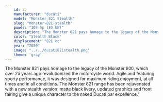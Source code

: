 ```yaml
---
    id: 2,
    manufacturer: "ducati"
    model: "Monster 821 Stealth"
    slug: "monster-821-stealth"
    power: "109 hp (80 kW)"
    description: "The Monster 821 pays homage to the legacy of the Monster 900, which over 25 years ago revolutionized the motorcycle world. Agile and featuring sporty performance, it was designed for maximum riding enjoyment, at all times and in all conditions.  The Monster 821 range has been rejuvenated with a new stealth version: matte black livery, updated graphics and front fairing give a unique character to the naked Ducati par excellence."
    color: "Stealth Black"
    displacement: "821 cc"
    year: "2020"
    image: "../../ducati821stealth.png"
    theme: 'gray'
---
```


The Monster 821 pays homage to the legacy of the Monster 900, which over 25 years ago revolutionized the motorcycle world. Agile and featuring sporty performance, it was designed for maximum riding enjoyment, at all times and in all conditions.  The Monster 821 range has been rejuvenated with a new stealth version: matte black livery, updated graphics and front fairing give a unique character to the naked Ducati par excellence."
